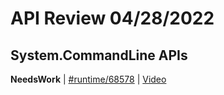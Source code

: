 # API Review 04/28/2022

## System.CommandLine APIs

**NeedsWork** | [#runtime/68578](https://github.com/dotnet/runtime/issues/68578) | [Video](https://www.youtube.com/watch?v=cao51EnAEYU&t=0h0m0s)

